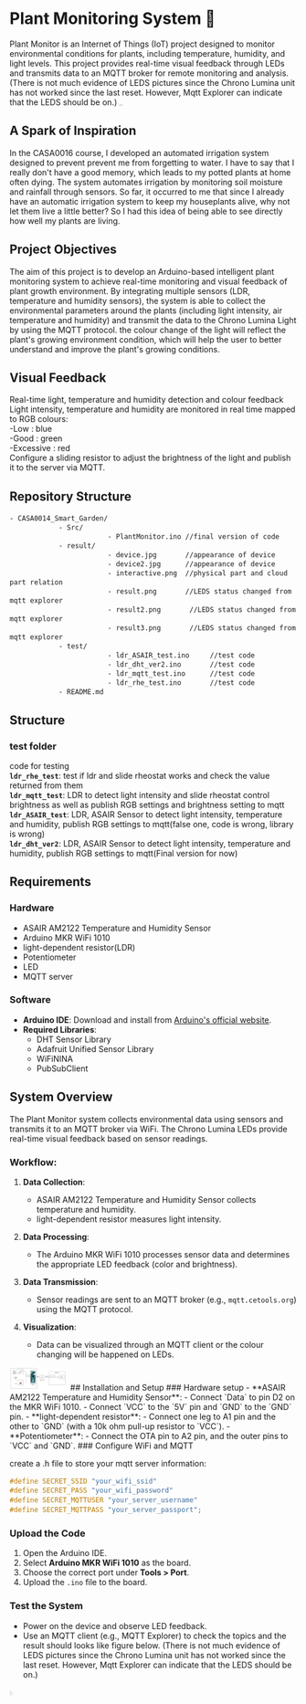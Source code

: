 # Plant Monitoring System 🌱 
Plant Monitor is an Internet of Things (IoT) project designed to monitor environmental conditions for plants, including temperature, humidity, and light levels. This project provides real-time visual feedback through LEDs and transmits data to an MQTT broker for remote monitoring and analysis. (There is not much evidence of LEDS pictures since the Chrono Lumina unit has not worked since the last reset. However, Mqtt Explorer can indicate that the LEDS should be on.)
<img src="/result/device2.jpg" alt="device" style="zoom:10%;" />
## A Spark of Inspiration
In the CASA0016 course, I developed an automated irrigation system designed to prevent prevent me from forgetting to water. I have to say that I really don't have a good memory, which leads to my potted plants at home often dying. The system automates irrigation by monitoring soil moisture and rainfall through sensors.
So far, it occurred to me that since I already have an automatic irrigation system to keep my houseplants alive, why not let them live a little better? So I had this idea of being able to see directly how well my plants are living.

## Project Objectives
The aim of this project is to develop an Arduino-based intelligent plant monitoring system to achieve real-time monitoring and visual feedback of plant growth environment. By integrating multiple sensors (LDR, temperature and humidity sensors), the system is able to collect the environmental parameters around the plants (including light intensity, air temperature and humidity) and transmit the data to the Chrono Lumina Light by using the MQTT protocol. the colour change of the light will reflect the plant's growing environment condition, which will help the user to better understand and improve the plant's growing conditions.

## Visual Feedback
Real-time light, temperature and humidity detection and colour feedback  
Light intensity, temperature and humidity are monitored in real time mapped to RGB colours:  
-Low : blue  
-Good : green  
-Excessive : red  
Configure a sliding resistor to adjust the brightness of the light and publish it to the server via MQTT.

## Repository Structure
```plaintext
- CASA0014_Smart_Garden/
            - Src/
                        - PlantMonitor.ino //final version of code
            - result/
                        - device.jpg       //appearance of device
                        - device2.jpg      //appearance of device
                        - interactive.png  //physical part and cloud part relation
                        - result.png       //LEDS status changed from mqtt explorer
                        - result2.png       //LEDS status changed from mqtt explorer
                        - result3.png       //LEDS status changed from mqtt explorer
            - test/
                        - ldr_ASAIR_test.ino     //test code
                        - ldr_dht_ver2.ino       //test code
                        - ldr_mqtt_test.ino      //test code
                        - ldr_rhe_test.ino       //test code
            - README.md
```

## Structure
### test folder
code for testing  
 **`ldr_rhe_test`**: test if ldr and slide rheostat works and check the value returned from them  
 **`ldr_mqtt_test`**: LDR to detect light intensity and slide rheostat control brightness as well as publish RGB settings and brightness setting to mqtt   
 **`ldr_ASAIR_test`**: LDR, ASAIR Sensor to detect light intensity, temperature and humidity, publish RGB settings to mqtt(false one, code is wrong, library is wrong)  
 **`ldr_dht_ver2`**: LDR, ASAIR Sensor to detect light intensity, temperature and humidity, publish RGB settings to mqtt(Final version for now)
 
## Requirements
### Hardware
- ASAIR AM2122 Temperature and Humidity Sensor
- Arduino MKR WiFi 1010
- light-dependent resistor(LDR)
- Potentiometer
- LED
- MQTT server
### Software
- **Arduino IDE**: Download and install from [Arduino's official website](https://www.arduino.cc/en/software).
- **Required Libraries**:
  - DHT Sensor Library
  - Adafruit Unified Sensor Library
  - WiFiNINA
  - PubSubClient
## System Overview

The Plant Monitor system collects environmental data using sensors and transmits it to an MQTT broker via WiFi. The Chrono Lumina LEDs provide real-time visual feedback based on sensor readings.

### **Workflow**:

1. **Data Collection**:
   - ASAIR AM2122 Temperature and Humidity Sensor collects temperature and humidity.
   - light-dependent resistor measures light intensity.

2. **Data Processing**:
   - The Arduino MKR WiFi 1010 processes sensor data and determines the appropriate LED feedback (color and brightness).

3. **Data Transmission**:
   - Sensor readings are sent to an MQTT broker (e.g., `mqtt.cetools.org`) using the MQTT protocol.

4. **Visualization**:
   - Data can be visualized through an MQTT client or the colour changing will be happened on LEDs.
  
<img src="/result/interactive.png" alt="result" style="zoom:10%;" />
## Installation and Setup
### Hardware setup
- **ASAIR AM2122 Temperature and Humidity Sensor**:
  - Connect `Data` to  pin D2 on the MKR WiFi 1010.
  - Connect `VCC` to the `5V` pin and `GND` to the `GND` pin.
- **light-dependent resistor**:
  - Connect one leg to A1 pin and the other to `GND` (with a 10k ohm pull-up resistor to `VCC`).
- **Potentiometer**:
  - Connect the OTA pin to A2 pin, and the outer pins to `VCC` and `GND`.
### Configure WiFi and MQTT

create a .h file to store your mqtt server information:

```arduino_secrets.h
#define SECRET_SSID "your_wifi_ssid"
#define SECRET_PASS "your_wifi_password"
#define SECRET_MQTTUSER "your_server_username"
#define SECRET_MQTTPASS "your_server_passport";
```
### Upload the Code

1. Open the Arduino IDE.
2. Select **Arduino MKR WiFi 1010** as the board.
3. Choose the correct port under **Tools > Port**.
4. Upload the `.ino` file to the board.

### Test the System

- Power on the device and observe LED feedback.
- Use an MQTT client (e.g., MQTT Explorer) to check the topics and the result should looks like figure below. (There is not much evidence of LEDS pictures since the Chrono Lumina unit has not worked since the last reset. However, Mqtt Explorer can indicate that the LEDS should be on.)
<img src="/result/result2.png" alt="result" style="zoom:1%;" />


